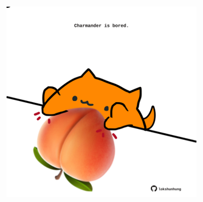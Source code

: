 <!-- built at 26/04/2021, 15:07:40 UTC -->
<p align="center">
  <img width="500" height="500" src="./ReadmeImage.svg">
</p>

